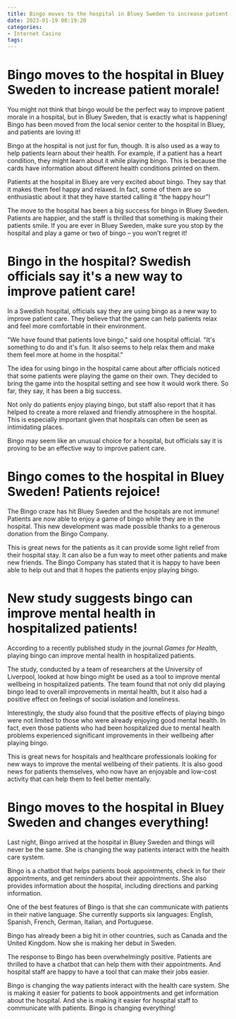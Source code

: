 ```yaml
---
title: Bingo moves to the hospital in Bluey Sweden to increase patient morale!
date: 2023-01-19 08:19:20
categories:
- Internet Casino
tags:
---
```



#  Bingo moves to the hospital in Bluey Sweden to increase patient morale!

You might not think that bingo would be the perfect way to improve patient morale in a hospital, but in Bluey Sweden, that is exactly what is happening! Bingo has been moved from the local senior center to the hospital in Bluey, and patients are loving it!

Bingo at the hospital is not just for fun, though. It is also used as a way to help patients learn about their health. For example, if a patient has a heart condition, they might learn about it while playing bingo. This is because the cards have information about different health conditions printed on them.

Patients at the hospital in Bluey are very excited about bingo. They say that it makes them feel happy and relaxed. In fact, some of them are so enthusiastic about it that they have started calling it “the happy hour”!

The move to the hospital has been a big success for bingo in Bluey Sweden. Patients are happier, and the staff is thrilled that something is making their patients smile. If you are ever in Bluey Sweden, make sure you stop by the hospital and play a game or two of bingo – you won’t regret it!

#  Bingo in the hospital? Swedish officials say it's a new way to improve patient care!

In a Swedish hospital, officials say they are using bingo as a new way to improve patient care. They believe that the game can help patients relax and feel more comfortable in their environment.

"We have found that patients love bingo," said one hospital official. "It's something to do and it's fun. It also seems to help relax them and make them feel more at home in the hospital."

The idea for using bingo in the hospital came about after officials noticed that some patients were playing the game on their own. They decided to bring the game into the hospital setting and see how it would work there. So far, they say, it has been a big success.

Not only do patients enjoy playing bingo, but staff also report that it has helped to create a more relaxed and friendly atmosphere in the hospital. This is especially important given that hospitals can often be seen as intimidating places.

Bingo may seem like an unusual choice for a hospital, but officials say it is proving to be an effective way to improve patient care.

#  Bingo comes to the hospital in Bluey Sweden! Patients rejoice!

The Bingo craze has hit Bluey Sweden and the hospitals are not immune! Patients are now able to enjoy a game of bingo while they are in the hospital. This new development was made possible thanks to a generous donation from the Bingo Company.

This is great news for the patients as it can provide some light relief from their hospital stay. It can also be a fun way to meet other patients and make new friends. The Bingo Company has stated that it is happy to have been able to help out and that it hopes the patients enjoy playing bingo.

#  New study suggests bingo can improve mental health in hospitalized patients!

According to a recently published study in the journal <i>Games for Health</i>, playing bingo can improve mental health in hospitalized patients.

The study, conducted by a team of researchers at the University of Liverpool, looked at how bingo might be used as a tool to improve mental wellbeing in hospitalized patients. The team found that not only did playing bingo lead to overall improvements in mental health, but it also had a positive effect on feelings of social isolation and loneliness.

Interestingly, the study also found that the positive effects of playing bingo were not limited to those who were already enjoying good mental health. In fact, even those patients who had been hospitalized due to mental health problems experienced significant improvements in their wellbeing after playing bingo.

This is great news for hospitals and healthcare professionals looking for new ways to improve the mental wellbeing of their patients. It is also good news for patients themselves, who now have an enjoyable and low-cost activity that can help them to feel better mentally.

#  Bingo moves to the hospital in Bluey Sweden and changes everything!

Last night, Bingo arrived at the hospital in Bluey Sweden and things will never be the same. She is changing the way patients interact with the health care system.

Bingo is a chatbot that helps patients book appointments, check in for their appointments, and get reminders about their appointments. She also provides information about the hospital, including directions and parking information.

One of the best features of Bingo is that she can communicate with patients in their native language. She currently supports six languages: English, Spanish, French, German, Italian, and Portuguese.

Bingo has already been a big hit in other countries, such as Canada and the United Kingdom. Now she is making her debut in Sweden.

The response to Bingo has been overwhelmingly positive. Patients are thrilled to have a chatbot that can help them with their appointments. And hospital staff are happy to have a tool that can make their jobs easier.

Bingo is changing the way patients interact with the health care system. She is making it easier for patients to book appointments and get information about the hospital. And she is making it easier for hospital staff to communicate with patients. Bingo is changing everything!